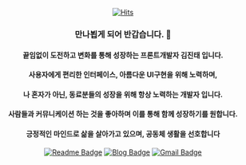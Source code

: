 


 <div align=center>
	
  [![Hits](https://hits.seeyoufarm.com/api/count/incr/badge.svg?url=https%3A%2F%2Fgithub.com%2FJinDevT)](https://hits.seeyoufarm.com)
  ### 만나뵙게 되어 반갑습니다. 👋
  #### 끝임없이 도전하고 변화를 통해 성장하는 프론트개발자 김진태 입니다.
  #### 사용자에게 편리한 인터페이스, 아름다운 UI구현을 위해 노력하며,
  #### 나 혼자가 아닌, 동료분들의 성장을 위해 항상 노력하는 개발자 입니다.
  #### 사람들과 커뮤니케이션 하는 것을 좋아하며 이를 통해 함께 성장하기를 원합니다.
  #### 긍정적인 마인드로 삶을 살아가고 있으며, 공동체 생활을 선호합니다
  [![Readme Badge](http://img.shields.io/badge/-Resume-black?style=flat-square&logo=Github&link=https://www.notion.so/Kim-Jintae-ba75129e96e340cd90c53667ca7d1301)](https://www.notion.so/Kim-Jintae-ba75129e96e340cd90c53667ca7d1301) 
[![Blog Badge](https://img.shields.io/badge/-Blog-1877f2?style=flat-square&logo=Bloglovin&logoColor=white&link=https://jindev-t.tistory.com/)](https://jindev-t.tistory.com/) 
[![Gmail Badge](https://img.shields.io/badge/-Gmail-d14836?style=flat-square&logo=Gmail&logoColor=white&link=mailto:wlsxo9302@gmail.com)](mailto:wlsxo9302@gmail.com)
</div>
  


